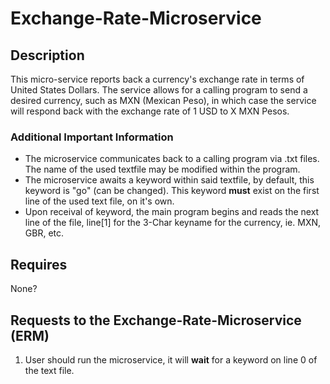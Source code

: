 # Exchange-Rate-Microservice
## Description
This micro-service reports back a currency's exchange rate in terms of United States Dollars. The service allows for a calling program to send a desired currency, such as MXN (Mexican Peso), in which case the service will respond back with the exchange rate of 1 USD to X MXN Pesos. 
### Additional Important Information
- The microservice communicates back to a calling program via .txt files. The name of the used textfile may be modified within the program.
- The microservice awaits a keyword within said textfile, by default, this keyword is "go" (can be changed). This keyword **must** exist on the first line of the used text file, on it's own. 
- Upon receival of keyword, the main program begins and reads the next line of the file, line[1] for the 3-Char keyname for the currency, ie. MXN, GBR, etc. 
## Requires
None?
## Requests to the Exchange-Rate-Microservice (ERM)
  1. User should run the microservice, it will **wait** for a keyword on line 0 of the text file. 
